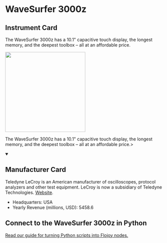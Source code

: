 
# WaveSurfer 3000z

## Instrument Card

<div className="flex">

<div>

The WaveSurfer 3000z has a 10.1" capacitive touch display, the longest memory, and the deepest toolbox – all at an affordable price.

</div>

<img width="256" src="https://v5.airtableusercontent.com/v1/19/19/1691539200000/nDOsY2fBLD76fh2Qtu9zxA/CN13_uVqHmLDUNPw3kLzq51TRSZhQe_8P3h2fcImsKcjsoDtY0B91s6O_qTL_58L3CwOlkDe6DDPCTH5GKaoDhk4suIKWrdvwyw2ZzBkAKQ/ewX6u9dXyGlKxjXSgZPDWc-SJQV2mtIps2j8n1b4Uy4"/>

</div>

The WaveSurfer 3000z has a 10.1" capacitive touch display, the longest memory, and the deepest toolbox – all at an affordable price.>

<details open>
<summary><h2>Manufacturer Card</h2></summary>

Teledyne LeCroy is an American manufacturer of oscilloscopes, protocol analyzers and other test equipment. LeCroy is now a subsidiary of Teledyne Technologies. <a href="https://www.teledynelecroy.com/">Website</a>.

<ul>
  <li>Headquarters: USA</li>
  <li>Yearly Revenue (millions, USD): 5458.6</li>
</ul>
</details>

## Connect to the WaveSurfer 3000z in Python

[Read our guide for turning Python scripts into Flojoy nodes.](https://docs.flojoy.ai/custom-nodes/creating-custom-node/)


